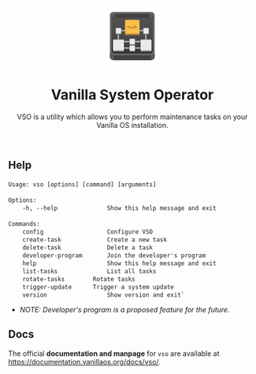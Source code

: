 <div align="center">
  <img src="vso-logo.svg" height="120">
  <h1 align="center">Vanilla System Operator</h1>
  <p align="center">VSO is a utility which allows you to perform maintenance tasks on your Vanilla OS installation.</p>
</div>

<br/>

## Help

```
Usage: vso [options] [command] [arguments]

Options:
	-h, --help            	Show this help message and exit

Commands:
	config              	Configure VSO
	create-task             Create a new task
	delete-task             Delete a task
	developer-program   	Join the developer's program
	help                	Show this help message and exit
	list-tasks          	List all tasks
	rotate-tasks		Rotate tasks
	trigger-update	  	Trigger a system update
	version             	Show version and exit`
```

- _NOTE: Developer's program is a proposed feature for the future._

## Docs

The official **documentation and manpage** for `vso` are available at <https://documentation.vanillaos.org/docs/vso/>.
